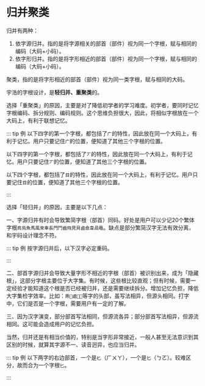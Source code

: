 <script setup>
import Chaifen from '@/chaifen/Chaifen.vue'
import MultiChaifen from '@/chaifen/MultiChaifen.vue'
</script>

# 归并聚类

归并有两种：

1. 依字源归并。指的是将字源相关的部首（部件）视为同一个字根，赋与相同的编码（大码+小码）。
2. 依字形归并。指的是将字形相近的部首（部件）视为同一个字根，赋与相同的编码（大码+小码）。

聚类，指的是将字形相近的部首（部件）视为同一类字根，赋与相同的大码。

宇浩的字根设计，是**轻归并、重聚类**的。

选择「重聚类」的原因，主要是对了降低初学者的学习难度。初学者，要同时记忆字根编码、拆分规则、编码规则。这个思维负担很大，因此，将相似字根放在一个大码上，有利于联想记忆。

::: tip 例
以下四字的第一个字根，都包括了`广`的特性，因此放在同一个大码上，有利于记忆。用户只要记住`广`的位置，便知道了其他三个字根的位置。

<MultiChaifen chars="廣病磨慶" :size="60" loc='left' />

以下四字的第一个字根，都包括了`丆`的特性，因此放在同一个大码上，有利于记忆。用户只要记住`丆`的位置，便知道了其他三个字根的位置。

<MultiChaifen chars="石百不压" :size="60" loc='left' />

以下四个字根，都包括了`目`的特性，因此放在同一个大码上，有利于记忆。用户只要记住`目`的位置，便知道了其他三个字根的位置。

<MultiChaifen chars="目且貝見" :size="60" loc='left' />
:::

选择「轻归并」的原因，主要是以下几点：

一、字源归并有时会导致繁简字根（部首）同码。好处是用户可以少记20个繁体字根`鳥烏魚馬風來車長門鬥齒飛見貝鹵僉韋咼黽`。缺点是部分繁简汉字无法有效分离，和宇码设计理念不符。

::: tip 例
按字源归并后，以下汉字必定重码。

<MultiChaifen chars="說说員员" :size="60" loc='left' />

:::

二、部首字源归并会导致大量字形不相近的字根（部首）被识别出来，成为「隐藏根」，这部分字根主要位于大字集。有时候，这些根比较直观；但有时候，需要一定经验才能知道这个根是否已经被归并，还是需要继续拆分。增加记忆负担，降低大字集检字效率。比如：`乕𠁅處𭅍𭙧`等字的头部，虽写法相异，但源头相同。打字中，它们是否是一个字根，需要用户有一定的了解。

三、因为汉字演变，部分部首写法相同，但源流各异；部分部首写法相异，但源流相同。这可能会造成用户的记忆负担。

当然，归并还是有相当价值的，特别是当字形非常接近，一般人甚至无法意识到其区别的时候，就算其字源不一、读音迥异，也应当归并。

::: tip 例
以下两字的右边部首，一个是`𠤎`（ㄏㄨㄚ），一个是`匕`（ㄅㄛ）。较难区分，故而合为一个字根`匕`。

<MultiChaifen chars="化比" :size="75" loc='left' />

:::
